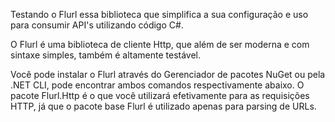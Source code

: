 Testando o Flurl essa biblioteca que simplifica a sua configuração e uso para consumir API's utilizando código C#.

O Flurl é uma biblioteca de cliente Http, que além de ser moderna e com sintaxe simples, também é altamente testável.

Você pode instalar o Flurl através do Gerenciador de pacotes NuGet ou pela .NET CLI, pode encontrar ambos comandos respectivamente abaixo.
O pacote Flurl.Http é o que você utilizará efetivamente para as requisições HTTP, já que o pacote base Flurl é utilizado apenas para parsing de URLs.
